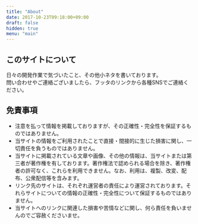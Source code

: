 ```yaml
---
title: "About"
date: 2017-10-23T09:18:00+09:00
draft: false
hidden: true
menu: "main"
---
```

## このサイトについて
日々の開発作業で気づいたこと、その他小ネタを書いております。  
問い合わせやご連絡ございましたら、フッタのリンクから各種SNSでご連絡ください。

## 免責事項
* 注意を払って情報を掲載しておりますが、その正確性・完全性を保証するものではありません。
* 当サイトの情報をご利用されたことで直接・間接的に生じた損害に関し、一切責任を負うものではありません。
* 当サイトに掲載されている文章や画像、その他の情報は、当サイトまたは第三者が著作権を有しております。著作権法で認められる場合を除き、著作権者の許可なく、これらを利用できません。なお、利用は、複製、改変、配布、公衆配信等を含みます。
* リンク先のサイトは、それぞれ運営者の責任により運営されております。それらサイトについての情報の正確性・完全性について保証するものではありません。
* 当サイトへのリンクに関連した損害や苦情などに関し、何ら責任を負いませんのでご容赦くださいませ。
